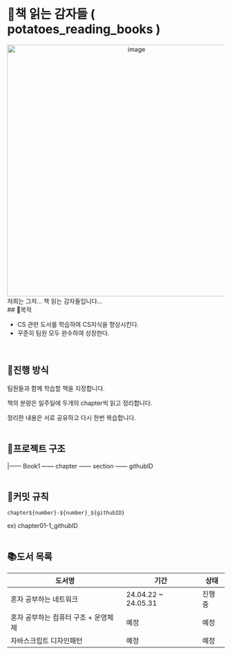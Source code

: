 # 🥔책 읽는 감자들 ( potatoes_reading_books )
<div align="center">
<img width="583" alt="image" src="https://i.pinimg.com/originals/60/4c/db/604cdbcd12e4d2effc6a0abdaf591f0c.jpg">
</div>
저희는 그저… 책 읽는 감자들입니다…
</br>
## 📍목적

- CS 관련 도서를 학습하여 CS지식을 향상시킨다.
- 꾸준히 팀원 모두 완수하여 성장한다.
</br>

## 📌진행 방식

팀원들과 함께 학습할 책을 지정합니다.

책의 분량은 일주일에 두개의 chapter씩 읽고 정리합니다.

정리한 내용은 서로 공유하고 다시 한번 복습합니다.
</br>
</br>
## 📂프로젝트 구조

|—— Book1 —— chapter —— section —— githubID
</br>
</br>
## 🏁커밋 규칙

`chapter${number}-${number}_${githubID}`

ex) chapter01-1_githubID
</br>
</br>
## **📚도서 목록**

| 도서명 | 기간 | 상태 |
| --- | --- | --- |
| 혼자 공부하는 네트워크  | 24.04.22 ~ 24.05.31 | 진행중 |
| 혼자 공부하는 컴퓨터 구조 + 운영체제 | 예정 | 예정 |
| 자바스크립트 디자인패턴 | 예정 | 예정 |
